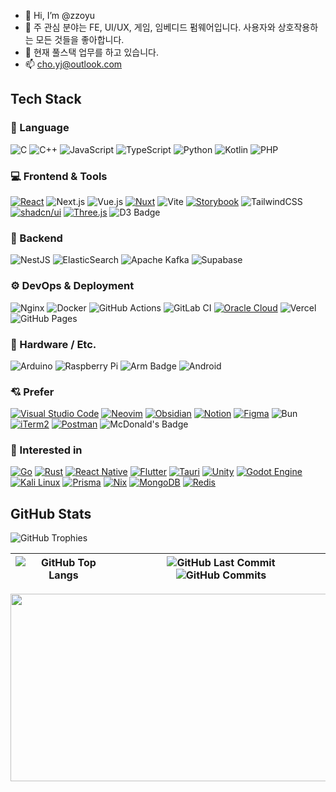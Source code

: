 - 👋 Hi, I’m @zzoyu
- 👀 주 관심 분야는 FE, UI/UX, 게임, 임베디드 펌웨어입니다. 사용자와 상호작용하는 모든 것들을 좋아합니다.
- 🌱 현재 풀스택 업무를 하고 있습니다.
- 📫 cho.yj@outlook.com

## Tech Stack
### 🧠 Language
![C](https://img.shields.io/badge/C-00599C?logo=c&logoColor=white) ![C++](https://img.shields.io/badge/C++-%2300599C.svg?logo=c%2B%2B&logoColor=white) ![JavaScript](https://img.shields.io/badge/JavaScript-F7DF1E?logo=javascript&logoColor=000) ![TypeScript](https://img.shields.io/badge/TypeScript-3178C6?logo=typescript&logoColor=fff) ![Python](https://img.shields.io/badge/Python-3776AB?logo=python&logoColor=fff) ![Kotlin](https://img.shields.io/badge/Kotlin-%237F52FF.svg?logo=kotlin&logoColor=white) ![PHP](https://img.shields.io/badge/php-%23777BB4.svg?&logo=php&logoColor=white)

### 💻 Frontend & Tools
[![React](https://img.shields.io/badge/React-%2320232a.svg?logo=react&logoColor=%2361DAFB)](#) ![Next.js](https://img.shields.io/badge/Next-black?logo=next.js) ![Vue.js](https://img.shields.io/badge/vuejs-%2335495e.svg?logo=vuedotjs) [![Nuxt](https://img.shields.io/badge/Nuxt-002E3B?logo=nuxt&logoColor=#00DC82)](#)
![Vite](https://img.shields.io/badge/vite-%23646CFF.svg?logo=vite) [![Storybook](https://img.shields.io/badge/Storybook-FF4785?logo=storybook&logoColor=fff)](#) ![TailwindCSS](https://img.shields.io/badge/tailwindcss-%2338B2AC.svg?logo=tailwind-css) [![shadcn/ui](https://img.shields.io/badge/shadcn%2Fui-000?logo=shadcnui&logoColor=fff)](#) [![Three.js](https://img.shields.io/badge/Three.js-000?logo=threedotjs&logoColor=fff)](#) ![D3 Badge](https://img.shields.io/badge/D3-F9A03C?logo=d3&logoColor=fff)

### 🚀 Backend
![NestJS](https://img.shields.io/badge/nestjs-%23E0234E.svg?logo=nestjs) ![ElasticSearch](https://img.shields.io/badge/ElasticSearch-005571?logo=elasticsearch) ![Apache Kafka](https://img.shields.io/badge/Apache%20Kafka-000?logo=apachekafka) ![Supabase](https://img.shields.io/badge/Supabase-3ECF8E?logo=supabase)

### ⚙️ DevOps & Deployment
![Nginx](https://img.shields.io/badge/nginx-%23009639.svg?logo=nginx) ![Docker](https://img.shields.io/badge/docker-%230db7ed.svg?logo=docker) ![GitHub Actions](https://img.shields.io/badge/github%20actions-%232671E5.svg?logo=githubactions) ![GitLab CI](https://img.shields.io/badge/gitlab%20ci-%23181717.svg?logo=gitlab)
[![Oracle Cloud](https://custom-icon-badges.demolab.com/badge/Oracle%20Cloud-F80000?logo=oracle&logoColor=white)](#) ![Vercel](https://img.shields.io/badge/vercel-%23000000.svg?logo=vercel) ![GitHub Pages](https://img.shields.io/badge/github%20pages-121013?logo=github)

### 🧩 Hardware / Etc.
![Arduino](https://img.shields.io/badge/-Arduino-00979D?logo=Arduino) ![Raspberry Pi](https://img.shields.io/badge/-Raspberry_Pi-C51A4A?logo=Raspberry-Pi) ![Arm Badge](https://img.shields.io/badge/Arm-0091BD?logo=arm&logoColor=fff)
![Android](https://img.shields.io/badge/Android-3DDC84?logo=android)

### 💘 Prefer
[![Visual Studio Code](https://custom-icon-badges.demolab.com/badge/Visual%20Studio%20Code-0078d7.svg?logo=vsc&logoColor=white)](#) [![Neovim](https://img.shields.io/badge/Neovim-57A143?logo=neovim&logoColor=fff)](#)
[![Obsidian](https://img.shields.io/badge/Obsidian-%23483699.svg?&logo=obsidian&logoColor=white)](#) [![Notion](https://img.shields.io/badge/Notion-000?logo=notion&logoColor=fff)](#)
[![Figma](https://img.shields.io/badge/Figma-F24E1E?logo=figma&logoColor=white)](#) ![Bun](https://img.shields.io/badge/Bun-%23000000.svg?logo=bun) [![iTerm2](https://img.shields.io/badge/iTerm2-000000?logo=iterm2&logoColor=fff)](#) [![Postman](https://img.shields.io/badge/Postman-FF6C37?logo=postman&logoColor=fff)](#) ![McDonald's Badge](https://img.shields.io/badge/McDonald's-FBC817?logo=mcdonalds&logoColor=000)

### 🧐 Interested in
[![Go](https://img.shields.io/badge/Go-%2300ADD8.svg?&logo=go&logoColor=white)](#) [![Rust](https://img.shields.io/badge/Rust-%23000000.svg?e&logo=rust&logoColor=white)](#)
[![React Native](https://img.shields.io/badge/React_Native-%2320232a.svg?logo=react&logoColor=%2361DAFB)](#) [![Flutter](https://img.shields.io/badge/Flutter-02569B?logo=flutter&logoColor=fff)](#) [![Tauri](https://img.shields.io/badge/Tauri-24C8D8?logo=tauri&logoColor=fff)](#)
[![Unity](https://img.shields.io/badge/Unity-%23000000.svg?logo=unity&logoColor=white)](#) [![Godot Engine](https://img.shields.io/badge/Godot-%23FFFFFF.svg?logo=godot-engine)](#)
[![Kali Linux](https://img.shields.io/badge/Kali%20Linux-557C94?logo=kalilinux&logoColor=fff)](#) [![Prisma](https://img.shields.io/badge/Prisma-2D3748?logo=prisma&logoColor=white)](#) [![Nix](https://img.shields.io/badge/Nix-5277C3?logo=nixos&logoColor=fff)](#) [![MongoDB](https://img.shields.io/badge/MongoDB-%234ea94b.svg?logo=mongodb&logoColor=white)](#) [![Redis](https://img.shields.io/badge/Redis-%23DD0031.svg?logo=redis&logoColor=white)](#)


## GitHub Stats
![GitHub Trophies](https://github-profile-trophy.vercel.app/?username=zzoyu&row=1&column=7&margin-w=5&margin-h=5&no-frame=true&no-bg=true)

 |![GitHub Top Langs](https://github-readme-stats.vercel.app/api/top-langs/?username=zzoyu&layout=compact&hide_border=true&count_private=true&include_all_commits=true&custom_title=Public%20repository%20언어%20비율)|![GitHub Last Commit](https://img.shields.io/github/last-commit/zzoyu/zzoyu?color=red&logo=github) ![GitHub Commits](https://img.shields.io/github/commit-activity/m/zzoyu/zzoyu?logo=github)|
 |-----------------|------------------|

<a href="https://github.com/devxb/gitanimals">
<img
  src="https://render.gitanimals.org/farms/zzoyu"
  width="600"
  height="300"
/>
</a>


<!---
zzoyu/zzoyu is a ✨ special ✨ repository because its `README.md` (this file) appears on your GitHub profile.
You can click the Preview link to take a look at your changes.
--->

